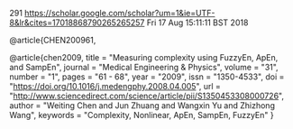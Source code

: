 291
https://scholar.google.com/scholar?um=1&ie=UTF-8&lr&cites=17018868790265265257
Fri 17 Aug 15:11:11 BST 2018


@article{CHEN200961,


@article{chen2009,
title = "Measuring complexity using FuzzyEn, ApEn, and SampEn",
journal = "Medical Engineering & Physics",
volume = "31",
number = "1",
pages = "61 - 68",
year = "2009",
issn = "1350-4533",
doi = "https://doi.org/10.1016/j.medengphy.2008.04.005",
url = "http://www.sciencedirect.com/science/article/pii/S1350453308000726",
author = "Weiting Chen and Jun Zhuang and Wangxin Yu and Zhizhong Wang",
keywords = "Complexity, Nonlinear, ApEn, SampEn, FuzzyEn"
}
